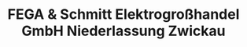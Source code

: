 ---
title: "FEGA & Schmitt Elektrogroßhandel GmbH Niederlassung Zwickau"
url: /zwickau/fega-und-schmitt-elektrogrosshandel-gmbh-niederlassung-zwickau/
shop: Großhandel
---